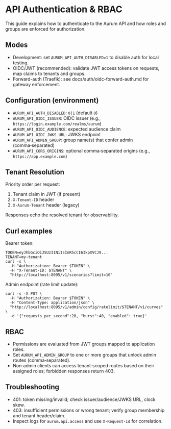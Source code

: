 # API Authentication & RBAC

This guide explains how to authenticate to the Aurum API and how roles and groups are enforced for authorization.

## Modes

- Development: set `AURUM_API_AUTH_DISABLED=1` to disable auth for local testing.
- OIDC/JWT (recommended): validate JWT access tokens on requests, map claims to tenants and groups.
- Forward-auth (Traefik): see docs/auth/oidc-forward-auth.md for gateway enforcement.

## Configuration (environment)

- `AURUM_API_AUTH_DISABLED`: `0|1` (default `0`)
- `AURUM_API_OIDC_ISSUER`: OIDC issuer (e.g., `https://login.example.com/realms/aurum`)
- `AURUM_API_OIDC_AUDIENCE`: expected audience claim
- `AURUM_API_OIDC_JWKS_URL`: JWKS endpoint
- `AURUM_API_ADMIN_GROUP`: group name(s) that confer admin (comma‑separated)
- `AURUM_API_CORS_ORIGINS`: optional comma‑separated origins (e.g., `https://app.example.com`)

## Tenant Resolution

Priority order per request:
1) Tenant claim in JWT (if present)
2) `X-Tenant-ID` header
3) `X-Aurum-Tenant` header (legacy)

Responses echo the resolved tenant for observability.

## Curl examples

Bearer token:

```
TOKEN=eyJhbGciOiJSUzI1NiIsInR5cCI6IkpXVCJ9...
TENANT=my-tenant
curl -s \
  -H "Authorization: Bearer $TOKEN" \
  -H "X-Tenant-ID: $TENANT" \
  "http://localhost:8095/v1/scenarios?limit=10"
```

Admin endpoint (rate limit update):

```
curl -s -X PUT \
  -H "Authorization: Bearer $TOKEN" \
  -H "Content-Type: application/json" \
  "http://localhost:8095/v1/admin/config/ratelimit/$TENANT/v1/curves" \
  -d '{"requests_per_second":20, "burst":40, "enabled": true}'
```

## RBAC

- Permissions are evaluated from JWT groups mapped to application roles.
- Set `AURUM_API_ADMIN_GROUP` to one or more groups that unlock admin routes (comma‑separated).
- Non‑admin clients can access tenant‑scoped routes based on their assigned roles; forbidden responses return 403.

## Troubleshooting

- 401: token missing/invalid; check issuer/audience/JWKS URL, clock skew.
- 403: insufficient permissions or wrong tenant; verify group membership and tenant header/claim.
- Inspect logs for `aurum.api.access` and use `X-Request-Id` for correlation.

